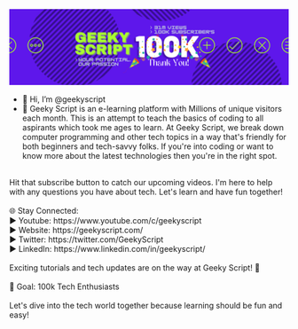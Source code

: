 <img src="https://github.com/geekyscript/geekyscript/blob/master/geekyscript.png">

- 👋 Hi, I’m @geekyscript
- 👀 Geeky Script is an e-learning platform with Millions of unique visitors each month. This is an attempt to teach the basics of coding to all aspirants which took me ages to learn. At Geeky Script, we break down computer programming and other tech topics in a way that's friendly for both beginners and tech-savvy folks. If you're into coding or want to know more about the latest technologies then you're in the right spot.<br>
<br>
Hit that subscribe button to catch our upcoming videos. I'm here to help with any questions you have about tech. Let's learn and have fun together!<br>
<br>
🌐 Stay Connected:<br>
► Youtube: https://www.youtube.com/c/geekyscript<br>
► Website: https://geekyscript.com/<br>
► Twitter: https://twitter.com/GeekyScript<br>
► LinkedIn: https://www.linkedin.com/in/geekyscript/<br>
<br>
Exciting tutorials and tech updates are on the way at Geeky Script! 🚀<br>
<br>
🎯 Goal: 100k Tech Enthusiasts<br>
<br>
Let's dive into the tech world together because learning should be fun and easy!
